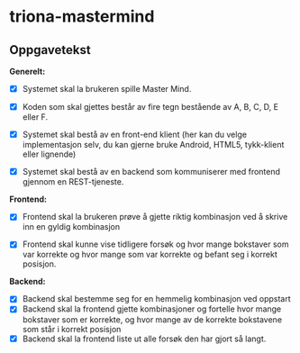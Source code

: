 # triona-mastermind


## Oppgavetekst
__Generelt:__
- [x] Systemet skal la brukeren spille Master Mind.
- [x] Koden som skal gjettes består av fire tegn bestående av A, B, C, D, E eller F.
- [x] Systemet skal bestå av en front-end klient (her kan du velge implementasjon selv, du kan gjerne bruke Android, HTML5, tykk-klient eller lignende)
- [x] Systemet skal bestå av en backend som kommuniserer med frontend gjennom en REST-tjeneste.


__Frontend:__
- [x] Frontend skal la brukeren prøve å gjette riktig kombinasjon ved å skrive inn en gyldig kombinasjon
- [x] Frontend skal kunne vise tidligere forsøk og hvor mange bokstaver som var korrekte og hvor mange som var korrekte og befant seg i korrekt posisjon.


__Backend:__
- [x] Backend skal bestemme seg for en hemmelig kombinasjon ved oppstart
- [x] Backend skal la frontend gjette kombinasjoner og fortelle hvor mange bokstaver som er korrekte, og hvor mange av de korrekte bokstavene som står i korrekt posisjon
- [x] Backend skal la frontend liste ut alle forsøk den har gjort så langt.
